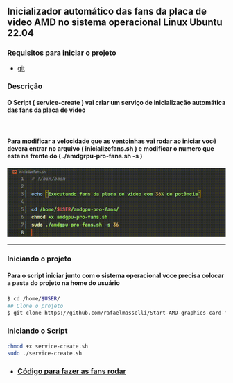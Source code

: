 ## Inicializador automático das fans da placa de video AMD no sistema operacional Linux Ubuntu 22.04

### Requisitos para iniciar o projeto

- [git](https://git-scm.com/)

### Descrição

#### O Script ( service-create ) vai criar um serviço de inicialização automática das fans da placa de video

<br>

#### Para modificar a velocidade que as ventoinhas vai rodar ao iniciar você devera entrar no arquivo ( inicializefans.sh ) e modificar o numero que esta na frente do ( ./amdgrpu-pro-fans.sh -s )

![Alterando a potencia da fan](./.github/fan-power.gif)

<hr>

### Iniciando o projeto

#### Para o script iniciar junto com o sistema operacional voce precisa colocar a pasta do projeto na home do usuário

```bash
$ cd /home/$USER/
## Clone o projeto
$ git clone https://github.com/rafaelmasselli/Start-AMD-graphics-card-fans-ShellScript
```

### Iniciando o Script

```bash
chmod +x service-create.sh
sudo ./service-create.sh
```

- ### [Código para fazer as fans rodar](https://github.com/dominilux/amdgpu-pro-fans)
